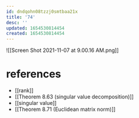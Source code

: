 ```yaml
---
id: dndqohn08tzzj0smtbaa21x
title: '74'
desc: ''
updated: 1654530814454
created: 1654530814454
---
```

![[Screen Shot 2021-11-07 at 9.00.16 AM.png]]
# references
- [[rank]]
- [[Theorem 8.63 (singular value decomposition)]]
- [[singular value]]
- [[Theorem 8.71 (Euclidean matrix norm)]]
